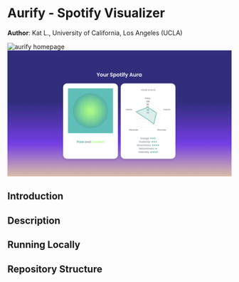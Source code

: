 # Aurify - Spotify Visualizer 

**Author**: Kat L., University of California, Los Angeles (UCLA)

![aurify homepage](static/img/aurefy-homepage.png)
![aurify profile](static/img/aurify-profile.png)

## Introduction 

## Description 

## Running Locally 

## Repository Structure 